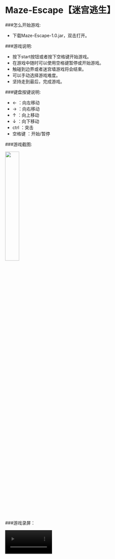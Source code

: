 # Maze-Escape【迷宫逃生】
    
###怎么开始游戏:
* 下载Maze-Escape-1.0.jar，双击打开。

###游戏说明:
* 按下start按钮或者按下空格键开始游戏。
* 在游戏中随时可以使用空格键暂停或开始游戏。
* 触碰到边界或者迷宫墙游戏将会结束。
* 可以手动选择游戏难度。
* 坚持走到最后，完成游戏。

###键盘按键说明:
* ←       ：向左移动
* →       ：向右移动
* ↑       ：向上移动
* ↓       ：向下移动
* ctrl    ：突击
* 空格键   ：开始/暂停


###游戏截图:

<img src="https://cdn.nlark.com/yuque/0/2021/png/379666/1627384482533-f65d3af2-13a9-4a7e-8710-6bb75a52d528.png" width="30%">

###游戏录屏：

<video src="https://github.com/aiunng/Maze-Escape/blob/def8ab6ae182e1a727b08c37f6af52486dd3bee6/%E5%B1%8F%E5%B9%95%E5%BD%95%E5%88%B62021-08-01%20%E4%B8%8A%E5%8D%8810.45.49.mov" controls="controls" width="30%">您的浏览器不支持播放该视频！</video>
